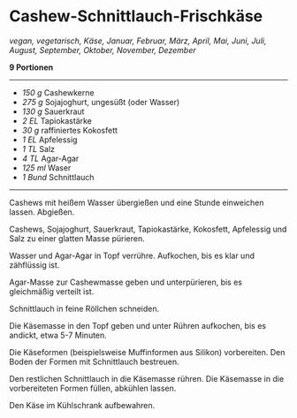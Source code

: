 # Cashew-Schnittlauch-Frischkäse

*vegan, vegetarisch, Käse, Januar, Februar, März, April, Mai, Juni, Juli, August, September, Oktober, November, Dezember*

**9 Portionen**

---

- *150 g* Cashewkerne
- *275 g* Sojajoghurt, ungesüßt (oder Wasser)
- *130 g* Sauerkraut
- *2 EL* Tapiokastärke
- *30 g* raffiniertes Kokosfett
- *1 EL* Apfelessig
- *1 TL* Salz
- *4 TL* Agar-Agar
- *125 ml* Waser
- *1 Bund* Schnittlauch

---

Cashews mit heißem Wasser übergießen und eine Stunde einweichen lassen. Abgießen.

Cashews, Sojajoghurt, Sauerkraut, Tapiokastärke, Kokosfett, Apfelessig und Salz zu einer glatten Masse pürieren.

Wasser und Agar-Agar in Topf verrühre. Aufkochen, bis es klar und zähflüssig ist.

Agar-Masse zur Cashewmasse geben und unterpürieren, bis es gleichmäßig verteilt ist.

Schnittlauch in feine Röllchen schneiden.

Die Käsemasse in den Topf geben und unter Rühren aufkochen, bis es andickt, etwa 5-7 Minuten.

Die Käseformen (beispielsweise Muffinformen aus Silikon) vorbereiten. Den Boden der Formen mit Schnittlauch bestreuen.

Den restlichen Schnittlauch in die Käsemasse rühren. Die Käsemasse in die vorbereiteten Formen füllen, abkühlen lassen. 

Den Käse im Kühlschrank aufbewahren.
